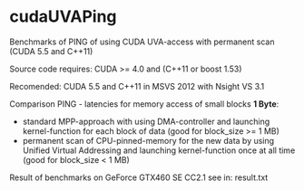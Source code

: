 cudaUVAPing
===========

Benchmarks of PING of using CUDA UVA-access with permanent scan (CUDA 5.5 and C++11)

Source code requires: CUDA >= 4.0 and (C++11 or boost 1.53)

Recomended: CUDA 5.5 and C++11 in MSVS 2012 with Nsight VS 3.1

Comparison PING - latencies for memory access of small blocks **1 Byte**:
- standard MPP-approach with using DMA-controller and launching kernel-function for each block of data (good for block_size >= 1 MB)
- permanent scan of CPU-pinned-memory for the new data by using Unified Virtual Addressing and launching kernel-function once at all time (good for block_size < 1 MB)


Result of benchmarks on GeForce GTX460 SE CC2.1 see in: result.txt